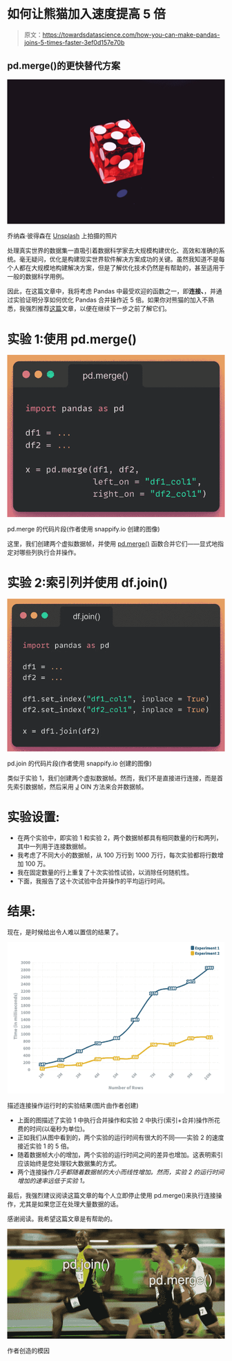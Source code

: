 # 如何让熊猫加入速度提高 5 倍

> 原文：<https://towardsdatascience.com/how-you-can-make-pandas-joins-5-times-faster-3ef0d157e70b>

## pd.merge()的更快替代方案

![](img/1020ed3244c233a7e650d6e9b0221af7.png)

乔纳森·彼得森在 [Unsplash](https://unsplash.com?utm_source=medium&utm_medium=referral) 上拍摄的照片

处理真实世界的数据集一直吸引着数据科学家去大规模构建优化、高效和准确的系统。毫无疑问，优化是构建现实世界软件解决方案成功的关键。虽然我知道不是每个人都在大规模地构建解决方案，但是了解优化技术仍然是有帮助的，甚至适用于一般的数据科学用例。

因此，在这篇文章中，我将考虑 Pandas 中最受欢迎的函数之一，即**连接、**，并通过实验证明分享如何优化 Pandas 合并操作近 5 倍。如果你对熊猫的加入不熟悉，我强烈推荐[这篇](https://pandas.pydata.org/docs/reference/api/pandas.DataFrame.merge.html?highlight=merge#pandas.DataFrame.merge)文章，以便在继续下一步之前了解它们。

# 实验 1:使用 pd.merge()

![](img/f8c4b2b0ef53945831b1e0d56e058ec1.png)

pd.merge 的代码片段(作者使用 snappify.io 创建的图像)

这里，我们创建两个虚拟数据帧，并使用 [pd.merge()](https://pandas.pydata.org/docs/reference/api/pandas.merge.html) 函数合并它们——显式地指定对哪些列执行合并操作。

# 实验 2:索引列并使用 df.join()

![](img/7fc7ce8c7fbd6d54bde17d5d75079883.png)

pd.join 的代码片段(作者使用 snappify.io 创建的图像)

类似于实验 1，我们创建两个虚拟数据帧。然而，我们不是直接进行连接，而是首先索引数据帧，然后采用 [J](https://pandas.pydata.org/docs/reference/api/pandas.DataFrame.join.html?highlight=join#pandas.DataFrame.join) OIN 方法来合并数据帧。

# 实验设置:

*   在两个实验中，即实验 1 和实验 2，两个数据帧都具有相同数量的行和两列，其中一列用于连接数据帧。
*   我考虑了不同大小的数据帧，从 100 万行到 1000 万行，每次实验都将行数增加 100 万。
*   我在固定数量的行上重复了十次实验性试验，以消除任何随机性。
*   下面，我报告了这十次试验中合并操作的平均运行时间。

# 结果:

现在，是时候给出令人难以置信的结果了。

![](img/9a561abe4bc64f6852160403dc011866.png)

描述连接操作运行时的实验结果(图片由作者创建)

*   上面的图描述了实验 1 中执行合并操作和实验 2 中执行(索引+合并)操作所花费的时间(以毫秒为单位)。
*   正如我们从图中看到的，两个实验的运行时间有很大的不同——实验 2 的速度接近实验 1 的 5 倍。
*   随着数据帧大小的增加，两个实验的运行时间之间的差异也增加。这表明索引应该始终是您处理较大数据集的方式。
*   两个连接操作*几乎都随着数据帧的大小而线性增加。然而，实验 2 的运行时间增加的速率远低于实验 1。*

最后，我强烈建议阅读这篇文章的每个人立即停止使用 pd.merge()来执行连接操作，尤其是如果您正在处理大量数据的话。

感谢阅读。我希望这篇文章是有帮助的。

![](img/cc53c5b1e281148f7c26b2b788aa01b3.png)

作者创造的模因